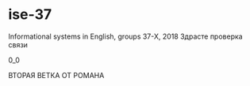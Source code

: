 # ise-37
Informational systems in English, groups 37-X, 2018
Здрасте проверка связи

0_0

ВТОРАЯ ВЕТКА ОТ РОМАНА